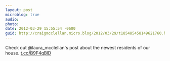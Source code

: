 ```yaml
---
layout: post
microblog: true
audio: 
photo: 
date: 2012-03-29 15:55:54 -0600
guid: http://craigmcclellan.micro.blog/2012/03/29/t185485458149621760.html
---
```

Check out @laura_mcclellan's post about the newest residents of our house.  [t.co/B9F4qBlD](http://t.co/B9F4qBlD)
